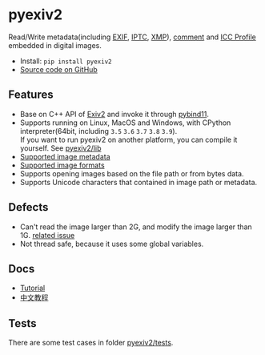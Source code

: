 # pyexiv2

Read/Write metadata(including [EXIF](https://en.wikipedia.org/wiki/Exif), [IPTC](https://en.wikipedia.org/wiki/International_Press_Telecommunications_Council), [XMP](https://en.wikipedia.org/wiki/Extensible_Metadata_Platform)), [comment](https://github.com/LeoHsiao1/pyexiv2/blob/master/docs/Tutorial.md#image_comment) and [ICC Profile](https://en.wikipedia.org/wiki/ICC_profile) embedded in digital images.
- Install: `pip install pyexiv2`
- [Source code on GitHub](https://github.com/LeoHsiao1/pyexiv2)

## Features

- Base on C++ API of [Exiv2](https://www.exiv2.org/index.html) and invoke it through [pybind11](https://github.com/pybind/pybind11).
- Supports running on Linux, MacOS and Windows, with CPython interpreter(64bit, including `3.5` `3.6` `3.7` `3.8` `3.9`).\
  If you want to run pyexiv2 on another platform, you can compile it yourself. See [pyexiv2/lib](https://github.com/LeoHsiao1/pyexiv2/blob/master/pyexiv2/lib/README.md)
- [Supported image metadata](https://www.exiv2.org/metadata.html)
- [Supported image formats](https://dev.exiv2.org/projects/exiv2/wiki/Supported_image_formats)
- Supports opening images based on the file path or from bytes data.
- Supports Unicode characters that contained in image path or metadata.

## Defects

- Can't read the image larger than 2G, and modify the image larger than 1G. [related issue](https://github.com/Exiv2/exiv2/issues/1248)
- Not thread safe, because it uses some global variables.

## Docs

- [Tutorial](https://github.com/LeoHsiao1/pyexiv2/blob/master/docs/Tutorial.md)
- [中文教程](https://github.com/LeoHsiao1/pyexiv2/blob/master/docs/Tutorial-cn.md)

## Tests

There are some test cases in folder [pyexiv2/tests](https://github.com/LeoHsiao1/pyexiv2/blob/master/pyexiv2/tests/).

